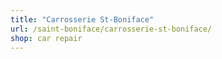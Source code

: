 ```yaml
---
title: "Carrosserie St-Boniface"
url: /saint-boniface/carrosserie-st-boniface/
shop: car repair
---
```

